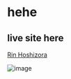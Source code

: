 # hehe
## live site here
[Rin Hoshizora](https://proph.moe/rin/)

![image](https://user-images.githubusercontent.com/38667841/224877939-4011911c-1382-4214-b90f-852eb97c3c71.png)
